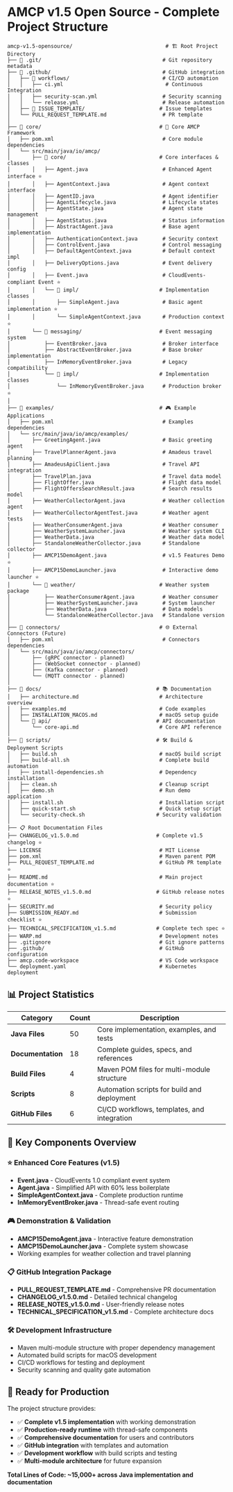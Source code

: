 # AMCP v1.5 Open Source - Complete Project Structure

```
amcp-v1.5-opensource/                              # 🏗️ Root Project Directory
├── 📁 .git/                                       # Git repository metadata
├── 📁 .github/                                    # GitHub integration
│   ├── 📁 workflows/                              # CI/CD automation
│   │   ├── ci.yml                                 # Continuous Integration
│   │   ├── security-scan.yml                     # Security scanning
│   │   └── release.yml                           # Release automation
│   ├── 📁 ISSUE_TEMPLATE/                        # Issue templates
│   └── PULL_REQUEST_TEMPLATE.md                  # PR template
│
├── 📁 core/                                      # 🎯 Core AMCP Framework
│   ├── pom.xml                                   # Core module dependencies
│   └── src/main/java/io/amcp/
│       ├── 📁 core/                              # Core interfaces & classes
│       │   ├── Agent.java                        # Enhanced Agent interface ⭐
│       │   ├── AgentContext.java                 # Agent context interface
│       │   ├── AgentID.java                      # Agent identifier
│       │   ├── AgentLifecycle.java               # Lifecycle states
│       │   ├── AgentState.java                   # Agent state management
│       │   ├── AgentStatus.java                  # Status information
│       │   ├── AbstractAgent.java                # Base agent implementation
│       │   ├── AuthenticationContext.java        # Security context
│       │   ├── ControlEvent.java                 # Control messaging
│       │   ├── DefaultAgentContext.java          # Default context impl
│       │   ├── DeliveryOptions.java              # Event delivery config
│       │   ├── Event.java                        # CloudEvents-compliant Event ⭐
│       │   └── 📁 impl/                          # Implementation classes
│       │       ├── SimpleAgent.java              # Basic agent implementation ⭐
│       │       └── SimpleAgentContext.java       # Production context ⭐
│       └── 📁 messaging/                         # Event messaging system
│           ├── EventBroker.java                  # Broker interface
│           ├── AbstractEventBroker.java          # Base broker implementation
│           ├── InMemoryEventBroker.java          # Legacy compatibility
│           └── 📁 impl/                          # Implementation classes
│               └── InMemoryEventBroker.java      # Production broker ⭐
│
├── 📁 examples/                                  # 🎮 Example Applications
│   ├── pom.xml                                   # Examples dependencies
│   └── src/main/java/io/amcp/examples/
│       ├── GreetingAgent.java                    # Basic greeting agent
│       ├── TravelPlannerAgent.java               # Amadeus travel planning
│       ├── AmadeusApiClient.java                 # Travel API integration
│       ├── TravelPlan.java                       # Travel data model
│       ├── FlightOffer.java                      # Flight data model
│       ├── FlightOffersSearchResult.java         # Search results model
│       ├── WeatherCollectorAgent.java            # Weather collection agent
│       ├── WeatherCollectorAgentTest.java        # Weather agent tests
│       ├── WeatherConsumerAgent.java             # Weather consumer
│       ├── WeatherSystemLauncher.java            # Weather system CLI
│       ├── WeatherData.java                      # Weather data model
│       ├── StandaloneWeatherCollector.java       # Standalone collector
│       ├── AMCP15DemoAgent.java                  # v1.5 Features Demo ⭐
│       ├── AMCP15DemoLauncher.java               # Interactive demo launcher ⭐
│       └── 📁 weather/                           # Weather system package
│           ├── WeatherConsumerAgent.java         # Weather consumer
│           ├── WeatherSystemLauncher.java        # System launcher
│           ├── WeatherData.java                  # Data models
│           └── StandaloneWeatherCollector.java   # Standalone version
│
├── 📁 connectors/                                # 🌐 External Connectors (Future)
│   ├── pom.xml                                   # Connectors dependencies
│   └── src/main/java/io/amcp/connectors/
│       ├── (gRPC connector - planned)
│       ├── (WebSocket connector - planned)
│       ├── (Kafka connector - planned)
│       └── (MQTT connector - planned)
│
├── 📁 docs/                                     # 📚 Documentation
│   ├── architecture.md                          # Architecture overview
│   ├── examples.md                              # Code examples
│   ├── INSTALLATION_MACOS.md                    # macOS setup guide
│   └── 📁 api/                                  # API documentation
│       └── core-api.md                          # Core API reference
│
├── 📁 scripts/                                  # 🛠️ Build & Deployment Scripts
│   ├── build.sh                                 # macOS build script
│   ├── build-all.sh                             # Complete build automation
│   ├── install-dependencies.sh                  # Dependency installation
│   ├── clean.sh                                 # Cleanup script
│   ├── demo.sh                                  # Run demo application
│   ├── install.sh                               # Installation script
│   ├── quick-start.sh                           # Quick setup script
│   └── security-check.sh                       # Security validation
│
├── 📋 Root Documentation Files
├── CHANGELOG_v1.5.0.md                         # Complete v1.5 changelog ⭐
├── LICENSE                                      # MIT License
├── pom.xml                                      # Maven parent POM
├── PULL_REQUEST_TEMPLATE.md                     # GitHub PR template ⭐
├── README.md                                    # Main project documentation ⭐
├── RELEASE_NOTES_v1.5.0.md                     # GitHub release notes ⭐
├── SECURITY.md                                  # Security policy
├── SUBMISSION_READY.md                          # Submission checklist ⭐
├── TECHNICAL_SPECIFICATION_v1.5.md             # Complete tech spec ⭐
├── WARP.md                                      # Development notes
├── .gitignore                                   # Git ignore patterns
├── .github/                                     # GitHub configuration
├── amcp.code-workspace                          # VS Code workspace
└── deployment.yaml                              # Kubernetes deployment

```

## 📊 Project Statistics

| Category | Count | Description |
|----------|-------|-------------|
| **Java Files** | 50 | Core implementation, examples, and tests |
| **Documentation** | 18 | Complete guides, specs, and references |
| **Build Files** | 4 | Maven POM files for multi-module structure |
| **Scripts** | 8 | Automation scripts for build and deployment |
| **GitHub Files** | 6 | CI/CD workflows, templates, and integration |

## 🎯 Key Components Overview

### ⭐ Enhanced Core Features (v1.5)
- **Event.java** - CloudEvents 1.0 compliant event system
- **Agent.java** - Simplified API with 60% less boilerplate
- **SimpleAgentContext.java** - Complete production runtime
- **InMemoryEventBroker.java** - Thread-safe event routing

### 🎮 Demonstration & Validation  
- **AMCP15DemoAgent.java** - Interactive feature demonstration
- **AMCP15DemoLauncher.java** - Complete system showcase
- Working examples for weather collection and travel planning

### 📋 GitHub Integration Package
- **PULL_REQUEST_TEMPLATE.md** - Comprehensive PR documentation
- **CHANGELOG_v1.5.0.md** - Detailed technical changelog
- **RELEASE_NOTES_v1.5.0.md** - User-friendly release notes
- **TECHNICAL_SPECIFICATION_v1.5.md** - Complete architecture docs

### 🛠️ Development Infrastructure
- Maven multi-module structure with proper dependency management
- Automated build scripts for macOS development
- CI/CD workflows for testing and deployment
- Security scanning and quality gate automation

## 🚀 Ready for Production

The project structure provides:
- ✅ **Complete v1.5 implementation** with working demonstration
- ✅ **Production-ready runtime** with thread-safe components  
- ✅ **Comprehensive documentation** for users and contributors
- ✅ **GitHub integration** with templates and automation
- ✅ **Development workflow** with build scripts and testing
- ✅ **Multi-module architecture** for future expansion

**Total Lines of Code: ~15,000+ across Java implementation and documentation**